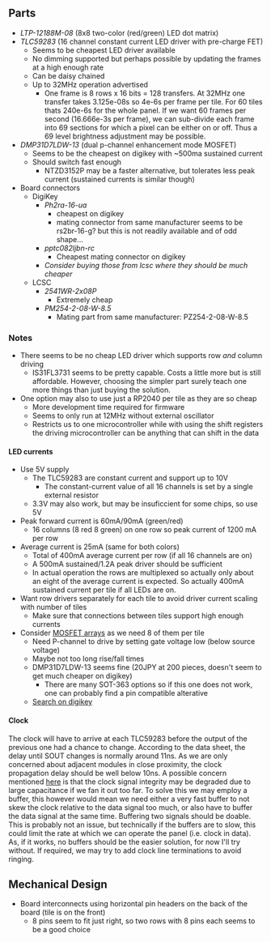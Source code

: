 ## Parts
* *LTP-12188M-08* (8x8 two-color (red/green) LED dot matrix)
* *TLC59283* (16 channel constant current LED driver with pre-charge FET)
    * Seems to be cheapest LED driver available
    * No dimming supported but perhaps possible by updating the frames at a high enough rate
    * Can be daisy chained
    * Up to 32MHz operation advertised
        * One frame is 8 rows x 16 bits = 128 transfers. At 32MHz one transfer
        takes 3.125e-08s so 4e-6s per frame per tile. For 60 tiles thats
        240e-6s for the whole panel. If we want 60 frames per second
        (16.666e-3s per frame), we can sub-divide each frame into 69 sections
        for which a pixel can be either on or off. Thus a 69 level brightness
        adjustment may be possible.
* *DMP31D7LDW-13* (dual p-channel enhancement mode MOSFET)
    * Seems to be the cheapest on digikey with ~500ma sustained current
    * Should switch fast enough
        * NTZD3152P may be a faster alternative, but tolerates less peak
        current (sustained currents is similar though)
* Board connectors
    * DigiKey
        * *Ph2ra-16-ua*
            * cheapest on digikey
            * mating connector from same manufacturer seems to be rs2br-16-g? but
            this is not readily available and of odd shape...
        * *pptc082ljbn-rc*
            * Cheapest mating connector on digikey
        * *Consider buying those from lcsc where they should be much cheaper*
    * LCSC
        * *2541WR-2x08P*
            * Extremely cheap
        * *PM254-2-08-W-8.5*
            * Mating part from same manufacturer: PZ254-2-08-W-8.5


### Notes
* There seems to be no cheap LED driver which supports row *and* column driving
    * IS31FL3731 seems to be pretty capable. Costs a little more but is still
    affordable. However, choosing the simpler part surely teach one more
    things than just buying the solution.
* One option may also to use just a RP2040 per tile as they are so cheap
    * More development time required for firmware
    * Seems to only run at 12MHz without external oscillator
    * Restricts us to one microcontroller while with using the shift registers
    the driving microcontroller can be anything that can shift in the data

#### LED currents
* Use 5V supply
    * The TLC59283 are constant current and support up to 10V
        * The constant-current value of all 16 channels is set by a single external resistor
    * 3.3V may also work, but may be insuficcient for some chips, so use 5V
* Peak forward current is 60mA/90mA (green/red)
    * 16 columns (8 red 8 green) on one row so peak current of 1200 mA per row
* Average current is 25mA (same for both colors)
    * Total of 400mA average current per row (if all 16 channels are on)
    * A 500mA sustained/1.2A peak driver should be sufficient
    * In actual operation the rows are multiplexed so actually only about an
    eight of the average current is expected. So actually 400mA sustained
    current per tile if all LEDs are on.
* Want row drivers separately for each tile to avoid driver current scaling
with number of tiles
    * Make sure that connections between tiles support high enough currents
* Consider [MOSFET arrays](https://www.digikey.com/en/products/filter/transistors/fets-mosfets/fet-mosfet-arrays/289)
as we need 8 of them per tile
    * Need P-channel to drive by setting gate voltage low (below source voltage)
    * Maybe not too long rise/fall times 
    * DMP31D7LDW-13 seems fine (20JPY at 200 pieces, doesn't seem to get much cheaper on digikey)
        * There are many SOT-363 options so if this one does not work, one can
        probably find a pin compatible alterative
    * [Search on digikey](https://www.digikey.jp/en/products/filter/transistors/fets-mosfets/fet-mosfet-arrays/289?s=N4IgjCBcoEwAwHYqgMZQGYEMA2BnApgDQgD2UA2iAgMwAcCALEsWDPHHCC2xzCALrEADgBcoIAMoiATgEsAdgHMQAX2IA2OLWQg0kLHiKkKIGGFoBWauq6nrNBrZj2rThq2p9iMBvHXU3ajAATgDvBiDgm2IEdVoYC2CnCwtLMNMUy21vVNiLZODguGjTdWc4p38IkpgEGGDUpwQLLUdvWlC2JyKEUO6YeLbTYIGE7uCwFNswEIQ62wZaScSFsGavEHdm9MXl7M2WmlsWos5iCwGwEpS4d2OWxvPGanTE53TNEYgNWvrp9WawSGV1iYHSrABYGBMEh%2B1YtCY%2BW4CLm01qCCWaOCtABWPo33AQSsBLBkwYwKJDCSLBe7g2YIYiTh1g4JTBdQq3jgkyBTm5ZXS8CuL2mCHMCNFAz6LDqHTZssKouoUWBjCiJLV8xlmkx2q08o5SJA8TycIxMKNayKUxl1up4FovGYDo4nictRCGzYdUQfM0NtMxTgFmd2xoBL8jpqiHJ9vgjBWXPidD5gyGvVY5lTCSN8BGCDOpjA3LBTmLM2dZmK8TLYM5RfZhZ8c2Kbjm1CGzcYleoWi0TiC1F6tlo1CsZQHzhCk5xPYY3M7HfccfUZXUEdXA32MP8t2S9VxOXnk2STHnp8YEcdBe3cVojsqIwf3gL7kFr66L7Wve6Q58v5oXNQnWJxRwRDZe0WRViEg61bFiVdfRg25QjjKIUiGHF6GdfwrUtBl1GBXw4CKf4ZjWaZRypcFRxaQtzDHeBklXGYBGEMRIEkGQFGUNQQAAWj4aBdCgGQAFcjDISBKCNJJ%2BD4-ikmEvRxMkkwIHkvibGE2QABNxH48tbFEcRbBEABPIR8HETBcDQFQVCAA)

#### Clock
The clock will have to arrive at each TLC59283 before the output of the
previous one had a chance to change. According to the data sheet, the delay
until SOUT changes is normally around 11ns. As we are only concerned about
adjacent modules in close proximity, the clock propagation delay should be well
below 10ns.
A possible concern mentioned [here](https://www.eevblog.com/forum/projects/shift-register-delay-tlc59283/msg5714097/#msg5714097)
is that the clock signal integrity may be degraded due to large capacitance if
we fan it out too far. To solve this we may employ a buffer, this however would
mean we need either a very fast buffer to not skew the clock relative to the
data signal too much, or also have to buffer the data signal at the same time.
Buffering two signals should be doable.
This is probably not an issue, but technically if the buffers are to slow, this
could limit the rate at which we can operate the panel (i.e. clock in data).
As, if it works, no buffers should be the easier solution, for now I'll try
without. If required, we may try to add clock line terminations to avoid
ringing.

## Mechanical Design
* Board interconnects using horizontal pin headers on the back of the board (tile is on the front)
    * 8 pins seem to fit just right, so two rows with 8 pins each seems to be a good choice
